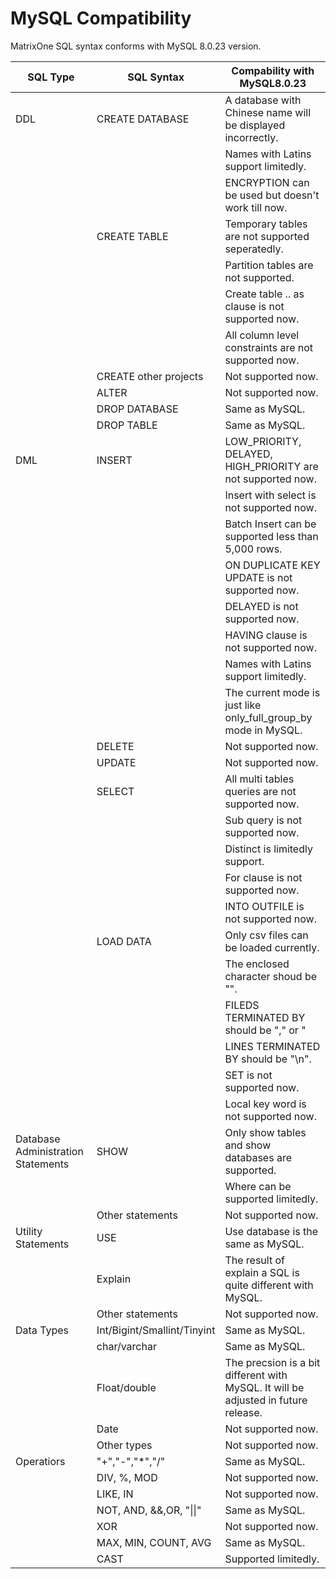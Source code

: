 # **MySQL Compatibility** 

MatrixOne SQL syntax conforms with MySQL 8.0.23 version. 



|  SQL Type   | SQL Syntax  |  Compability with MySQL8.0.23   |
|  ----  | ----  |  ----  |
| DDL  | CREATE DATABASE | A database with Chinese name will be displayed incorrectly.  | 
|   |   | Names with Latins support limitedly.  | 
|   |   | ENCRYPTION can be used but doesn't work till now. |
|   | CREATE TABLE | Temporary tables are not supported seperatedly.  | 
|   |   | Partition tables are not supported.  | 
|   |   | Create table .. as clause is not supported now. |
|   |   | All column level constraints are not supported now. |
|   | CREATE other projects | Not supported now.  | 
|   | ALTER | Not supported now.  | 
|   | DROP DATABASE | Same as MySQL. | 
|   | DROP TABLE | Same as MySQL. | 
| DML  | INSERT | LOW_PRIORITY, DELAYED, HIGH_PRIORITY are not supported now.  | 
|   |   | Insert with select is not supported now. | 
|   |   | Batch Insert can be supported less than 5,000 rows.  | 
|   |   | ON DUPLICATE KEY UPDATE is not supported  now.  | 
|   |   | DELAYED is not supported now.  | 
|   |   | HAVING clause is not supported now. | 
|   |   | Names with Latins support limitedly.  | 
|   |   | The current mode is just like only_full_group_by mode in MySQL.  | 
|   | DELETE | Not supported now.  | 
|   | UPDATE | Not supported now.  | 
|   | SELECT | All multi tables queries are not supported now. | 
|   |   | Sub query is not supported now.  | 
|   |   | Distinct is limitedly support.  | 
|   |   | For clause is not supported now.  | 
|   |   | INTO OUTFILE is not supported now. | 
|   | LOAD DATA | Only csv files can be loaded currently.  | 
|   |   | The enclosed character shoud be "".  | 
|   |   | FILEDS TERMINATED BY should be "," or "|". | 
|   |   | LINES TERMINATED BY should be "\n". | 
|   |   | SET is not supported now. | 
|   |   | Local key word is not supported now. | 
| Database Administration Statements  | SHOW | Only show tables and show databases are supported.  | 
|   |  | Where can be supported limitedly.  | 
|   | Other statements | Not supported now.  |
| Utility Statements  | USE | Use database is the same as MySQL.  | 
|   | Explain | The result of explain a SQL is quite different with MySQL. | 
|   | Other statements | Not supported now.  | 
| Data Types  | Int/Bigint/Smallint/Tinyint | Same as MySQL.  | 
|   | char/varchar | Same as MySQL.  | 
|   | Float/double | The precsion is a bit different with MySQL. It will be adjusted in future release.  | 
|   | Date | Not supported now.  | 
|   | Other types | Not supported now.  | 
| Operatiors  | "+","-","*","/" | Same as MySQL.  | 
|   | DIV, %, MOD | Not supported now.  | 
|   | LIKE, IN | Not supported now.  | 
|   | NOT, AND, &&,OR, "\|\|" | Same as MySQL.  | 
|   | XOR | Not supported now.  | 
|   | MAX, MIN, COUNT, AVG | Same as MySQL.  | 
|   | CAST | Supported limitedly.  | 






